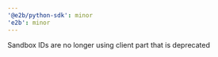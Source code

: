 ```yaml
---
'@e2b/python-sdk': minor
'e2b': minor
---
```


Sandbox IDs are no longer using client part that is deprecated

